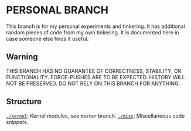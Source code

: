 # PERSONAL BRANCH

This branch is for my personal experiments and tinkering.
It has additional random pieces of code from my own tinkering.
It is documented here in case someone else finds it useful.

## Warning

THIS BRANCH HAS NO GUARANTEE OF CORRECTNESS, STABILITY, OR FUNCTIONALITY.
FORCE-PUSHES ARE TO BE EXPECTED.
HISTORY WILL NOT BE PRESERVED.
DO NOT RELY ON THIS BRANCH FOR ANYTHING.

## Structure

[`./kernel`](./kernel): Kernel modules, see `master` branch.
[`./misc`](./misc): Miscellaneous code snippets.
